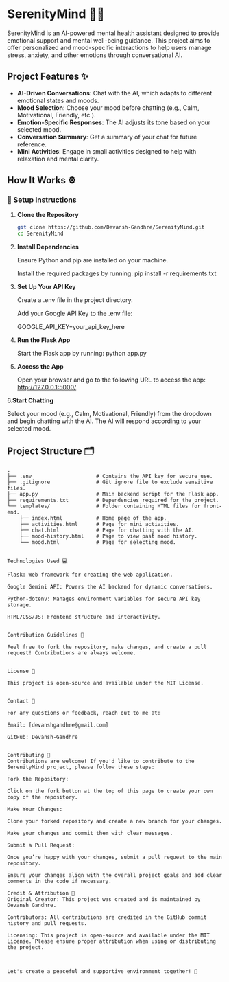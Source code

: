 # SerenityMind 🧘‍♂️

SerenityMind is an AI-powered mental health assistant designed to provide emotional support and mental well-being guidance. This project aims to offer personalized and mood-specific interactions to help users manage stress, anxiety, and other emotions through conversational AI.

## Project Features ✨

- **AI-Driven Conversations**: Chat with the AI, which adapts to different emotional states and moods.
- **Mood Selection**: Choose your mood before chatting (e.g., Calm, Motivational, Friendly, etc.).
- **Emotion-Specific Responses**: The AI adjusts its tone based on your selected mood.
- **Conversation Summary**: Get a summary of your chat for future reference.
- **Mini Activities**: Engage in small activities designed to help with relaxation and mental clarity.

How It Works ⚙️
---------------

### 🔧 Setup Instructions

1. **Clone the Repository**
   ```bash
   git clone https://github.com/Devansh-Gandhre/SerenityMind.git
   cd SerenityMind

2. **Install Dependencies**

   Ensure Python and pip are installed on your machine.

   Install the required packages by running:
   pip install -r requirements.txt

3. **Set Up Your API Key**

   Create a .env file in the project directory.

   Add your Google API Key to the .env file:

   GOOGLE_API_KEY=your_api_key_here

4. **Run the Flask App**
 
   Start the Flask app by running:
   python app.py

5. **Access the App**

   Open your browser and go to the following URL to access the app:
   http://127.0.0.1:5000/

6.**Start Chatting**

   Select your mood (e.g., Calm, Motivational, Friendly) from the dropdown and begin chatting with the AI. The AI will respond according to your selected mood.



## Project Structure 🗂️

```plaintext
.
├── .env                     # Contains the API key for secure use.
├── .gitignore               # Git ignore file to exclude sensitive files.
├── app.py                   # Main backend script for the Flask app.
├── requirements.txt         # Dependencies required for the project.
└── templates/               # Folder containing HTML files for front-end.
    ├── index.html           # Home page of the app.
    ├── activities.html      # Page for mini activities.
    ├── chat.html            # Page for chatting with the AI.
    ├── mood-history.html    # Page to view past mood history.
    └── mood.html            # Page for selecting mood.


Technologies Used 💻

Flask: Web framework for creating the web application.

Google Gemini API: Powers the AI backend for dynamic conversations.

Python-dotenv: Manages environment variables for secure API key storage.

HTML/CSS/JS: Frontend structure and interactivity.


Contribution Guidelines 📝

Feel free to fork the repository, make changes, and create a pull request! Contributions are always welcome.


License 📄

This project is open-source and available under the MIT License.


Contact 💬

For any questions or feedback, reach out to me at:

Email: [devanshgandhre@gmail.com]

GitHub: Devansh-Gandhre


Contributing 🤝
Contributions are welcome! If you'd like to contribute to the SerenityMind project, please follow these steps:

Fork the Repository:

Click on the fork button at the top of this page to create your own copy of the repository.

Make Your Changes:

Clone your forked repository and create a new branch for your changes.

Make your changes and commit them with clear messages.

Submit a Pull Request:

Once you’re happy with your changes, submit a pull request to the main repository.

Ensure your changes align with the overall project goals and add clear comments in the code if necessary.

Credit & Attribution 🏅
Original Creator: This project was created and is maintained by Devansh Gandhre.

Contributors: All contributions are credited in the GitHub commit history and pull requests.

Licensing: This project is open-source and available under the MIT License. Please ensure proper attribution when using or distributing the project.



Let's create a peaceful and supportive environment together! 🌿
